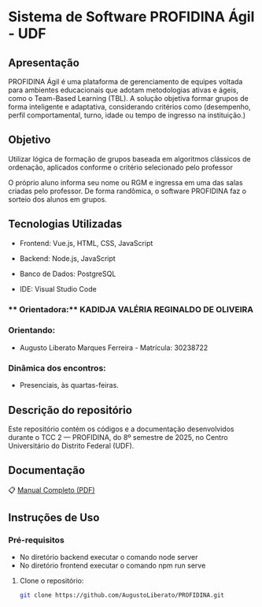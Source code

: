 # Sistema de Software  PROFIDINA Ágil - UDF

## Apresentação
PROFIDINA Ágil é uma plataforma de gerenciamento de equipes voltada para ambientes educacionais que adotam metodologias ativas e ágeis, como o Team-Based Learning (TBL). A solução objetiva formar grupos de forma inteligente e adaptativa, considerando critérios como (desempenho, perfil comportamental, turno, idade ou tempo de ingresso na instituição.)

##  Objetivo
Utilizar lógica de formação de grupos baseada em algoritmos clássicos de ordenação, aplicados conforme o critério selecionado pelo professor

O próprio aluno informa seu nome ou RGM e ingressa em uma das salas criadas pelo professor. De forma randômica, o software PROFIDINA faz o sorteio dos alunos em grupos.
  
## Tecnologias Utilizadas
- Frontend: Vue.js, HTML, CSS, JavaScript

- Backend: Node.js, JavaScript

- Banco de Dados: PostgreSQL

- IDE: Visual Studio Code
  
### ** Orientadora:** KADIDJA VALÉRIA REGINALDO DE OLIVEIRA

###  Orientando:
- Augusto Liberato Marques Ferreira - Matrícula: 30238722 

###  Dinâmica dos encontros:
- Presenciais, às quartas-feiras.

## Descrição do repositório

Este repositório contém os códigos e a documentação desenvolvidos durante o TCC 2 — PROFIDINA, do 8º semestre de 2025, no Centro Universitário do Distrito Federal (UDF).

## Documentação 

📋 [Manual Completo (PDF)](./manual-profidina.pdf)

##  Instruções de Uso

### Pré-requisitos
- No diretório backend executar o comando  node server  
- No diretório frontend executar o comando npm run serve  

1. Clone o repositório:
   ```bash
   git clone https://github.com/AugustoLiberato/PROFIDINA.git
   
   ```

